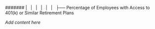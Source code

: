 ####### |   |   |   |   |   |   ├── Percentage of Employees with Access to 401(k) or Similar Retirement Plans

*Add content here*